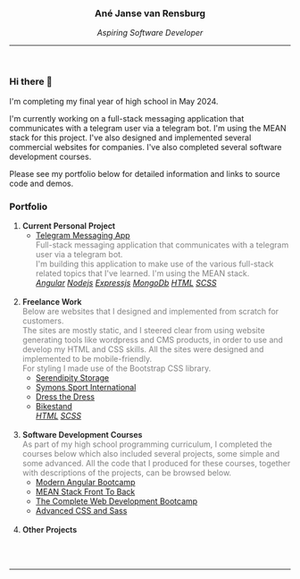 <center><h3>Ané Janse van Rensburg</h3></center>
<center><em>Aspiring Software Developer</em></center>

<hr>
<br>

### Hi there 👋

I'm completing my final year of high school in May 2024.

I'm currently working on a full-stack messaging application that communicates with a telegram user via a telegram bot. I'm using the MEAN stack for this project. I've also designed and implemented several commercial websites for companies.  I've also completed several software development courses.

Please see my portfolio below for detailed information and links to source code and demos.

### Portfolio

1. <span style="font-weight:600">Current Personal Project</span>
   - [Telegram Messaging App](#telegram-messaging-app)
    <br><span style="color:grey">Full-stack messaging application that communicates with a telegram user via a telegram bot.
    <br>I'm building this application to make use of the various full-stack related topics that I've learned. I'm using the MEAN stack.</span>
    <br><em>[Angular](#angular) [Nodejs](#nodejs) [Expressjs](#expressjs) [MongoDb](#mongodb) [HTML](#html) [SCSS](#scss)</em>
    <br><br>
2. <span style="font-weight:600">Freelance Work</span>
    <br><span style="color:grey">Below are websites that I designed and implemented from scratch for customers.
    <br>The sites are mostly static, and I steered clear from using website generating tools like wordpress and CMS products, in order to use and develop my HTML and CSS skills.
    All the sites were designed and implemented to be mobile-friendly.
    <br>For styling I made use of the Bootstrap CSS library.</span>
    - [Serendipity Storage](#serendipity-storage)
    - [Symons Sport International](#symons-sport-international)
    - [Dress the Dress](#dress-the-dress)
    - [Bikestand](#bikestand)
    <br><em>[HTML](#html) [SCSS](#scss)</em>
    <br><br>
3. <span style="font-weight:600">Software Development Courses</span>
    <br><span style="color:grey">As part of my high school programming curriculum, I completed the courses below which also included several projects, some simple and some advanced.  All the code that I produced for these courses, together with descriptions of the projects, can be browsed below.</span>
    - [Modern Angular Bootcamp](#modern-angular-bootcamp)
    - [MEAN Stack Front To Back](#mean-stack-front-to-back)
    - [The Complete Web Development Bootcamp](#the-complete-web-development-bootcamp)
    - [Advanced CSS and Sass](#advanced-css-and-sass)
    <br><br>
4. <span style="font-weight:600">Other Projects<span>


<br><br>
______________________
